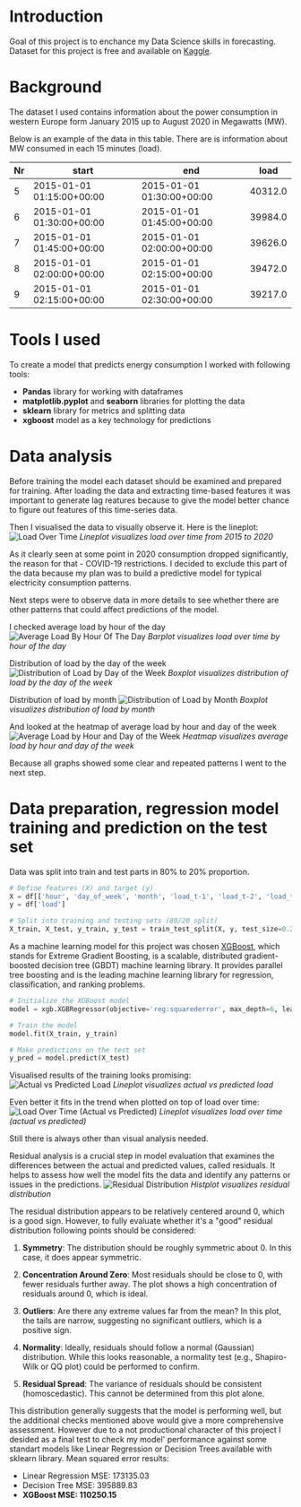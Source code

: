 # Introduction

Goal of this project is to enchance my Data Science skills in forecasting. Dataset for this project is free and available on [Kaggle](https://www.kaggle.com/datasets/francoisraucent/western-europe-power-consumption/data).

# Background

The dataset I used contains information about the power consumption in western Europe form January 2015 up to August 2020 in Megawatts (MW).

Below is an example of the data in this table. There are is information about MW consumed in each 15 minutes (load).

| Nr  | start                     | end                       | load    |
| --- | ------------------------- | ------------------------- | ------- |
| 5   | 2015-01-01 01:15:00+00:00 | 2015-01-01 01:30:00+00:00 | 40312.0 |
| 6   | 2015-01-01 01:30:00+00:00 | 2015-01-01 01:45:00+00:00 | 39984.0 |
| 7   | 2015-01-01 01:45:00+00:00 | 2015-01-01 02:00:00+00:00 | 39626.0 |
| 8   | 2015-01-01 02:00:00+00:00 | 2015-01-01 02:15:00+00:00 | 39472.0 |
| 9   | 2015-01-01 02:15:00+00:00 | 2015-01-01 02:30:00+00:00 | 39217.0 |

# Tools I used

To create a model that predicts energy consumption I worked with following tools:

- **Pandas** library for working with dataframes
- **matplotlib.pyplot** and **seaborn** libraries for plotting the data
- **sklearn** library for metrics and splitting data
- **xgboost** model as a key technology for predictions

# Data analysis

Before training the model each dataset should be examined and prepared for training.
After loading the data and extracting time-based features it was important to generate lag reatures because to give the model better chance to figure out features of this time-series data.

Then I visualised the data to visually observe it. Here is the lineplot:
![Load Over Time](assets/load_over_time.png)
_Lineplot visualizes load over time from 2015 to 2020_

As it clearly seen at some point in 2020 consumption dropped significantly, the reason for that - COVID-19 restrictions. I decided to exclude this part of the data because my plan was to build a predictive model for typical electricity consumption patterns.

Next steps were to observe data in more details to see whether there are other patterns that could affect predictions of the model.

I checked average load by hour of the day
![Average Load By Hour Of The Day](assets/average_load_by_hour_of_the_day.png)
_Barplot visualizes load over time by hour of the day_

Distribution of load by the day of the week
![Distribution of Load by Day of the Week](assets/distribution_of_load_by_day_of_the_week.png)
_Boxplot visualizes distribution of load by the day of the week_

Distribution of load by month
![Distribution of Load by Month](assets/load_distribution_by_month.png)
_Boxplot visualizes distribution of load by month_

And looked at the heatmap of average load by hour and day of the week
![Average Load by Hour and Day of the Week](assets/average_load_by_hour_and_day_of_the_week.png)
_Heatmap visualizes average load by hour and day of the week_

Because all graphs showed some clear and repeated patterns I went to the next step.

# Data preparation, regression model training and prediction on the test set

Data was split into train and test parts in 80% to 20% proportion.

```python
# Define features (X) and target (y)
X = df[['hour', 'day_of_week', 'month', 'load_t-1', 'load_t-2', 'load_t-3', 'load_t-4', 'load_t-5']]
y = df['load']

# Split into training and testing sets (80/20 split)
X_train, X_test, y_train, y_test = train_test_split(X, y, test_size=0.2, shuffle=False)
```

As a machine learning model for this project was chosen [XGBoost](https://www.nvidia.com/en-us/glossary/xgboost/), which stands for Extreme Gradient Boosting, is a scalable, distributed gradient-boosted decision tree (GBDT) machine learning library. It provides parallel tree boosting and is the leading machine learning library for regression, classification, and ranking problems.

```python
# Initialize the XGBoost model
model = xgb.XGBRegressor(objective='reg:squarederror', max_depth=6, learning_rate=0.05, n_estimators=1000)

# Train the model
model.fit(X_train, y_train)

# Make predictions on the test set
y_pred = model.predict(X_test)
```

Visualised results of the training looks promising:
![Actual vs Predicted Load](assets/actual_vs_predicted_load.png)
_Lineplot visualizes actual vs predicted load_

Even better it fits in the trend when plotted on top of load over time:
![Load Over Time (Actual vs Predicted)](assets/load_over_time_actual_vs_predicted.png)
_Lineplot visualizes load over time (actual vs predicted)_

Still there is always other than visual analysis needed.

Residual analysis is a crucial step in model evaluation that examines the differences between the actual and predicted values, called residuals. It helps to assess how well the model fits the data and identify any patterns or issues in the predictions.
![Residual Distribution](assets/residual_distribution.png)
_Histplot visualizes residual distribution_

The residual distribution appears to be relatively centered around 0, which is a good sign. However, to fully evaluate whether it's a "good" residual distribution following points should be considered:

1. **Symmetry**: The distribution should be roughly symmetric about 0. In this case, it does appear symmetric.

2. **Concentration Around Zero**: Most residuals should be close to 0, with fewer residuals further away. The plot shows a high concentration of residuals around 0, which is ideal.

3. **Outliers**: Are there any extreme values far from the mean? In this plot, the tails are narrow, suggesting no significant outliers, which is a positive sign.

4. **Normality**: Ideally, residuals should follow a normal (Gaussian) distribution. While this looks reasonable, a normality test (e.g., Shapiro-Wilk or QQ plot) could be performed to confirm.

5. **Residual Spread**: The variance of residuals should be consistent (homoscedastic). This cannot be determined from this plot alone.

This distribution generally suggests that the model is performing well, but the additional checks mentioned above would give a more comprehensive assessment. However due to a not productional character of this project I desided as a final test to check my model' performance against some standart models like Linear Regression or Decision Trees available with sklearn library. Mean squared error results:

- Linear Regression MSE: 173135.03
- Decision Tree MSE: 395889.83
- **XGBoost MSE: 110250.15**
